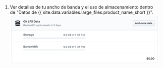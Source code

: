 1. Ver detalles de tu ancho de banda y el uso de almacenamiento dentro de "Datos de {{ site.data.variables.large_files.product_name_short }}". ![Detalles del uso de datos de Git LFS](/assets/images/help/billing/lfs-data.png)
